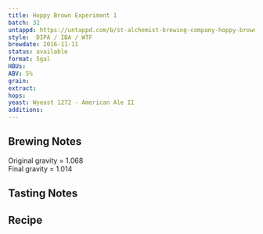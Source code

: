 ```yaml
---
title: Hoppy Brown Experiment 1
batch: 32
untappd: https://untappd.com/b/st-alchemist-brewing-company-hoppy-brown-experiment/1908351
style:  DIPA / IBA / WTF
brewdate: 2016-11-11
status: available
format: 5gal
HBUs:
ABV: 5%
grain:
extract:
hops:
yeast: Wyeast 1272 - American Ale II
additions:
---
```

## Brewing Notes
Original gravity = 1.068  
Final gravity = 1.014

## Tasting Notes

## Recipe
